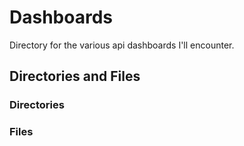 # Dashboards

Directory for the various api dashboards I'll encounter.

## Directories and Files

### Directories

### Files